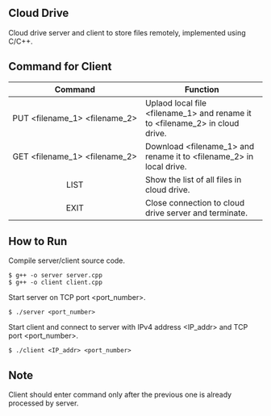 ## Cloud Drive
Cloud drive server and client to store files remotely, implemented using C/C++.

## Command for Client
Command | Function
:-:|-
PUT&nbsp;<filename_1>&nbsp;<filename_2> | Uplaod local file <filename_1> and rename it to <filename_2> in cloud drive.
GET&nbsp;<filename_1>&nbsp;<filename_2> | Download <filename_1> and rename it to <filename_2> in local drive.
LIST | Show the list of all files in cloud drive.
EXIT | Close connection to cloud drive server and terminate.
## How to Run
Compile server/client source code.
```
$ g++ -o server server.cpp
$ g++ -o client client.cpp
```

Start server on TCP port <port_number>.
```
$ ./server <port_number>
```

Start client and connect to server with IPv4 address <IP_addr> and TCP port <port_number>.
```
$ ./client <IP_addr> <port_number>
```

## Note
Client should enter command only after the previous one is already processed by server.
